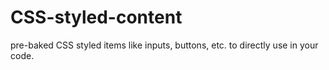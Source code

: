# CSS-styled-content
pre-baked CSS styled items like inputs, buttons, etc. to directly use in your code.
